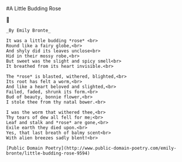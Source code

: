 
#A Little Budding Rose

:rose:

    _By Emily Bronte_

    It was a little budding *rose* <br>
    Round like a fairy globe,<br>
    And shyly did its leaves unclose<br>
    Hid in their mossy robe,<br>
    But sweet was the slight and spicy smell<br>
    It breathed from its heart invisible.<br>
    
    The *rose* is blasted, withered, blighted,<br>
    Its root has felt a worm,<br>
    And like a heart beloved and slighted,<br>
    Failed, faded, shrunk its form.<br>
    Bud of beauty, bonnie flower,<br>
    I stole thee from thy natal bower.<br>

    I was the worm that withered thee,<br>
    Thy tears of dew all fell for me;<br>
    Leaf and stalk and *rose* are gone,<br>
    Exile earth they died upon.<br>
    Yes, that last breath of balmy scent<br>
    With alien breezes sadly blent!<br>

    [Public Domain Poetry](http://www.public-domain-poetry.com/emily-bronte/little-budding-rose-9594)
